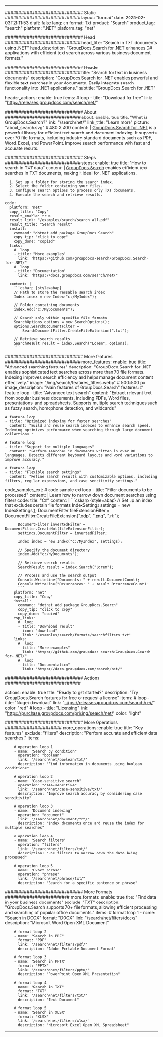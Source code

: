 
---
############################# Static ############################
layout: "format"
date:  2025-02-03T21:11:53
draft: false
lang: en
format: Txt
product: "Search"
product_tag: "search"
platform: ".NET"
platform_tag: "net"

############################# Head ############################
head_title: "Search in TXT documents using .NET"
head_description: "GroupDocs.Search for .NET enhances C# applications with efficient text search across various business document formats."

############################# Header ############################
title: "Search for text in business documents" 
description: "GroupDocs.Search for .NET enables powerful and flexible text searches in your documents. Easily integrate search functionality into .NET applications."
subtitle: "GroupDocs.Search for .NET" 

header_actions:
  enable: true
  items:
    #  loop
    - title: "Download for free"
      link: "https://releases.groupdocs.com/search/net/"
      
############################# About ############################
about:
    enable: true
    title: "What is GroupDocs.Search?"
    link: "/search/net/"
    link_title: "Learn more"
    picture: "about_search.svg" # 480 X 400
    content: |
       [GroupDocs.Search for .NET](/search/net/) is a powerful library for efficient text search and document indexing. It supports over 70 file formats, including industry-standard documents such as PDF, Word, Excel, and PowerPoint. Improve search performance with fast and accurate results.

############################# Steps ############################
steps:
    enable: true
    title: "How to search in TXT data"
    content: |
      [GroupDocs.Search](/search/net/) enables efficient text searches in TXT documents, making it ideal for .NET applications.
      
      1. Set up a folder for storing the search index.
      2. Select the folder containing your files.
      3. Configure search options to process only TXT documents.
      4. Execute the search and retrieve results.
   
    code:
      platform: "net"
      copy_title: "Copy"
      result_enable: true
      result_link: "/examples/search/search_all.pdf"
      result_title: "Search result"
      install:
        command: "dotnet add package GroupDocs.Search"
        copy_tip: "click to copy"
        copy_done: "copied"
      links:
        #  loop
        - title: "More examples"
          link: "https://github.com/groupdocs-search/GroupDocs.Search-for-.NET/"
        #  loop
        - title: "Documentation"
          link: "https://docs.groupdocs.com/search/net/"
          
      content: |
        ```csharp {style=abap}
        // Path to store the reusable search index
        Index index = new Index("c:/MyIndex");

        // Folder containing documents
        index.Add("c:/MyDocuments");

        // Search only within specific file formats
        SearchOptions options = new SearchOptions();
        options.SearchDocumentFilter = 
            SearchDocumentFilter.CreateFileExtension(".txt");

        // Retrieve search results
        SearchResult result = index.Search("Lorem", options);
        ```            

############################# More features ############################
more_features:
  enable: true
  title: "Advanced searching features"
  description: "GroupDocs.Search for .NET enables sophisticated text searches across more than 70 file formats. Indexing improves search efficiency and helps manage document content effectively."
  image: "/img/search/features_filters.webp" # 500x500 px
  image_description: "Main features of GroupDocs.Search"
  features:
    # feature loop
    - title: "Advanced text search"
      content: "Extract relevant text from popular business documents, including PDFs, Word files, presentations, and spreadsheets. Supports multiple search techniques such as fuzzy search, homophone detection, and wildcards."

    # feature loop
    - title: "Optimized indexing for faster searches"
      content: "Build and reuse search indexes to enhance search speed. Indexing optimizes performance when searching through large document collections."

    # feature loop
    - title: "Support for multiple languages"
      content: "Perform searches in documents written in over 80 languages. Detects different keyboard layouts and word variations to improve accuracy."

    # feature loop
    - title: "Flexible search settings"
      content: "Refine search results with customizable options, including filters, regular expressions, and case sensitivity settings."
      
  code_samples_ext:
    # code sample ext loop
    - title: "Filter documents to be processed"
      content: |
        Learn how to narrow down document searches using filters
      code:
        title: "C#"
        content: |
          ```csharp {style=abap}
          // Set up an index that excludes certain file formats
          IndexSettings settings = new IndexSettings();
          DocumentFilter fileExtensionFilter = 
            DocumentFilter.CreateFileExtension(".odp", ".png", ".rtf");

          DocumentFilter invertedFilter = DocumentFilter.CreateNot(fileExtensionFilter);
          settings.DocumentFilter = invertedFilter;

          Index index = new Index("c:/MyIndex", settings);
              
          // Specify the document directory
          index.Add("c:/MyDocuments");

          // Retrieve search results
          SearchResult result = index.Search("Lorem");
          
          // Process and use the search output
          Console.WriteLine("Documents: " + result.DocumentCount);
          Console.WriteLine("Occurrences: " + result.OccurrenceCount);
          ```
        platform: "net"
        copy_title: "Copy"
        install:
          command: "dotnet add package GroupDocs.Search"
          copy_tip: "click to copy"
          copy_done: "copied"
        top_links:
          #  loop
          - title: "Download result"
            icon: "download"
            link: "/examples/search/formats/searchfilters.txt"
        links:
          #  loop
          - title: "More examples"
            link: "https://github.com/groupdocs-search/GroupDocs.Search-for-.NET/"
          #  loop
          - title: "Documentation"
            link: "https://docs.groupdocs.com/search/net/"
            

            


############################# Actions ############################

actions:
  enable: true
  title: "Ready to get started?"
  description: "Try GroupDocs.Search features for free or request a license"
  items:
    #  loop
    - title: "Nuget download"
      link: "https://releases.groupdocs.com/search/net/"
      color: "red"
        #  loop
    - title: "Licensing"
      link: "https://purchase.groupdocs.com/pricing/search/net/"
      color: "light"


############################# More Operations #####################
more_operations:
    enable: true
    title: "Key features"
    exclude: "filters"
    description: "Perform accurate and efficient data searches."
    items: 
          
        # operation loop 1
        - name: "Search by condition"
          operation: "boolean"
          link: "/search/net/boolean/txt/"
          description: "Find information in documents using boolean conditions"

        # operation loop 2
        - name: "Case-sensitive search"
          operation: "case-sensitive"
          link: "/search/net/case-sensitive/txt/"
          description: "Improve search accuracy by considering case sensitivity"

        # operation loop 3
        - name: "Document indexing"
          operation: "document"
          link: "/search/net/document/txt/"
          description: "Index documents once and reuse the index for multiple searches"

        # operation loop 4
        - name: "Search filters"
          operation: "filters"
          link: "/search/net/filters/txt/"
          description: "Use filters to narrow down the data being processed"

        # operation loop 5
        - name: "Exact phrase"
          operation: "phrase"
          link: "/search/net/phrase/txt/"
          description: "Search for a specific sentence or phrase"
          
        
          
############################# More Formats ########################
more_formats:
    enable: true
    title: "Find data in your business documents"
    exclude: "TXT"
    description: "GroupDocs.Search supports 70+ file formats, allowing efficient processing and searching of popular office documents."
    items: 
        # format loop 1
        - name: "Search in DOCX"
          format: "DOCX"
          link: "/search/net/filters/docx/"
          description: "Microsoft Word Open XML Document"
          
        # format loop 2
        - name: "Search in PDF"
          format: "PDF"
          link: "/search/net/filters/pdf/"
          description: "Adobe Portable Document Format"
          
        # format loop 3
        - name: "Search in PPTX"
          format: "PPTX"
          link: "/search/net/filters/pptx/"
          description: "PowerPoint Open XML Presentation"

        # format loop 4
        - name: "Search in TXT"
          format: "TXT"
          link: "/search/net/filters/txt/"
          description: "Text Document"
          
        # format loop 5
        - name: "Search in XLSX"
          format: "XLSX"
          link: "/search/net/filters/xlsx/"
          description: "Microsoft Excel Open XML Spreadsheet"
  

---